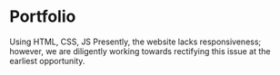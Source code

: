 # Portfolio
Using HTML, CSS, JS
Presently, the website lacks responsiveness; however, we are diligently working towards rectifying this issue at the earliest opportunity.
